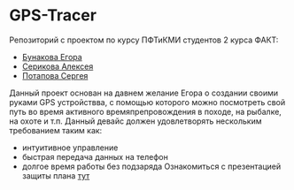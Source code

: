 # GPS-Tracer
Репозиторий с проектом по курсу ПФТиКМИ студентов 2 курса ФАКТ:
- [Бунакова Егора](https://vk.com/egobun)
- [Серикова Алексея](https://vk.com/lehand_man)
- [Потапова Сергея](https://vk.com/keys619)

Данный проект основан на давнем желание Егора о создании своими руками GPS устройствва, с помощью которого можно посмотреть свой путь во время активного времяпрепровождения в походе, на рыбалке, на охоте и т.п.
Данный девайс должен удовлетворять нескольким требованием таким как:
- интуитивное управление
- быстрая передача данных на телефон
- долгое время работы без подзаряда
Ознакомиться с презентацией защиты плана [тут]()
